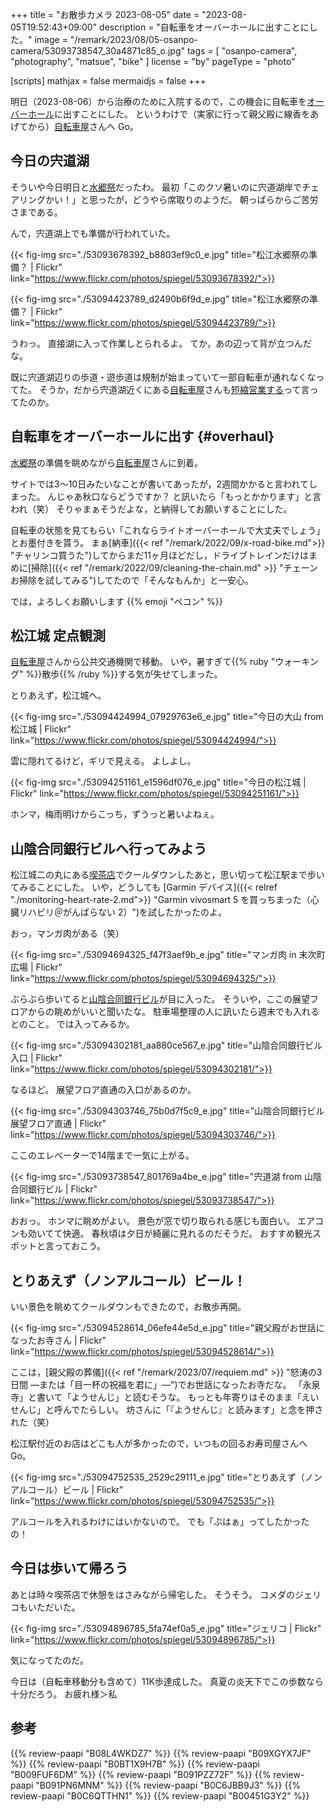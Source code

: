 +++
title = "お散歩カメラ 2023-08-05"
date =  "2023-08-05T19:52:43+09:00"
description = "自転車をオーバーホールに出すことにした。"
image = "/remark/2023/08/05-osanpo-camera/53093738547_30a4871c85_o.jpg"
tags = [ "osanpo-camera", "photography", "matsue", "bike" ]
license = "by"
pageType = "photo"

[scripts]
  mathjax = false
  mermaidjs = false
+++

明日（2023-08-06）から治療のために入院するので，この機会に自転車を[オーバーホール](https://giant-store.jp/maintenance/ "メンテナンス ｜ ジャイアントストア　メインサイト")に出すことにした。
というわけで（実家に行って親父殿に線香をあげてから）[自転車屋]さんへ Go。

## 今日の宍道湖

そういや今日明日と[水郷祭](https://www.suigosai.com/ "2023松江水郷祭")だったわ。
最初「このクソ暑いのに宍道湖岸でチェアリングかい！」と思ったが，どうやら席取りのようだ。
朝っぱらからご苦労さまである。

んで，宍道湖上でも準備が行われていた。

{{< fig-img src="./53093678392_b8803ef9c0_e.jpg" title="松江水郷祭の準備？ | Flickr" link="https://www.flickr.com/photos/spiegel/53093678392/">}}

{{< fig-img src="./53094423789_d2490b6f9d_e.jpg" title="松江水郷祭の準備？ | Flickr" link="https://www.flickr.com/photos/spiegel/53094423789/">}}

うわっ。
直接湖に入って作業しとられるよ。
てか，あの辺って背が立つんだな。

既に宍道湖辺りの歩道・遊歩道は規制が始まっていて一部自転車が通れなくなってた。
そうか，だから宍道湖近くにある[自転車屋]さんも[短縮営業する](https://giant-store.jp/matsue/store_info/14443/ "【お知らせ】8/5・8/6 松江水郷祭のため、短縮営業です🎆 ｜ ジャイアントストア松江")って言ってたのか。

## 自転車をオーバーホールに出す {#overhaul}

[水郷祭](https://www.suigosai.com/ "2023松江水郷祭")の準備を眺めながら[自転車屋]さんに到着。

サイトでは3〜10日みたいなことが書いてあったが，2週間かかると言われてしまった。
んじゃあ秋口ならどうですか？ と訊いたら「もっとかかります」と言われ（笑） そりゃまぁそうだよな，と納得してお願いすることにした。

自転車の状態を見てもらい「これならライトオーバーホールで大丈夫でしょう」とお墨付きを貰う。
まぁ[納車]({{< ref "/remark/2022/09/x-road-bike.md">}} "チャリンコ買うた")してからまだ11ヶ月ほどだし，ドライブトレインだけはまめに[掃除]({{< ref "/remark/2022/09/cleaning-the-chain.md" >}} "チェーンお掃除を試してみる")してたので「そんなもんか」と一安心。

では，よろしくお願いします {{% emoji "ペコン" %}}

## 松江城 定点観測

[自転車屋]さんから公共交通機関で移動。
いや，暑すぎて{{% ruby "ウォーキング" %}}散歩{{% /ruby %}}する気が失せてしまった。

とりあえず，松江城へ。

{{< fig-img src="./53094424994_07929763e6_e.jpg" title="今日の大山 from 松江城 | Flickr" link="https://www.flickr.com/photos/spiegel/53094424994/">}}

雲に隠れてるけど，ギリで見える。
よしよし。

{{< fig-img src="./53094251161_e1596df076_e.jpg" title="今日の松江城 | Flickr" link="https://www.flickr.com/photos/spiegel/53094251161/">}}

ホンマ，梅雨明けからこっち，ずうっと暑いよねぇ。

## 山陰合同銀行ビルへ行ってみよう

松江城二の丸にある[喫茶店](https://goo.gl/maps/GeZWNKHM9j6o1mt19 "亀田山喫茶室 - Google maps")でクールダウンしたあと，思い切って松江駅まで歩いてみることにした。
いや，どうしても [Garmin デバイス]({{< relref "./monitoring-heart-rate-2.md">}} "Garmin vívosmart 5 を買っちまった（心臓リハビリ＠がんばらない 2）")を試したかったのよ。

おっ，マンガ肉がある（笑）

{{< fig-img src="./53094694325_f47f3aef9b_e.jpg" title="マンガ肉 in 末次町広場 | Flickr" link="https://www.flickr.com/photos/spiegel/53094694325/">}}

ぶらぶら歩いてると[山陰合同銀行ビル](https://goo.gl/maps/atEM8vrjnj5DgKbZ8 "山陰合同銀行（ごうぎん） 本店営業部 - Google maps")が目に入った。
そういや，ここの展望フロアからの眺めがいいと聞いたな。
駐車場整理の人に訊いたら週末でも入れるとのこと。
では入ってみるか。

{{< fig-img src="./53094302181_aa880ce567_e.jpg" title="山陰合同銀行ビル入口 | Flickr" link="https://www.flickr.com/photos/spiegel/53094302181/">}}

なるほど。
展望フロア直通の入口があるのか。

{{< fig-img src="./53094303746_75b0d7f5c9_e.jpg" title="山陰合同銀行ビル 展望フロア直通 | Flickr" link="https://www.flickr.com/photos/spiegel/53094303746/">}}

ここのエレベーターで14階まで一気に上がる。

{{< fig-img src="./53093738547_801769a4be_e.jpg" title="宍道湖 from 山陰合同銀行ビル | Flickr" link="https://www.flickr.com/photos/spiegel/53093738547/">}}

おおっ。
ホンマに眺めがよい。
景色が窓で切り取られる感じも面白い。
エアコンも効いてて快適。
春秋頃は夕日が綺麗に見れるのだそうだ。
おすすめ観光スポットと言っておこう。

## とりあえず（ノンアルコール）ビール！

いい景色を眺めてクールダウンもできたので，お散歩再開。

{{< fig-img src="./53094528614_06efe44e5d_e.jpg" title="親父殿がお世話になったお寺さん | Flickr" link="https://www.flickr.com/photos/spiegel/53094528614/">}}

ここは，[親父殿の葬儀]({{< ref "/remark/2023/07/requiem.md" >}} "怒涛の3日間 —または「目一杯の祝福を君に」—")でお世話になったお寺だな。
「永泉寺」と書いて「ようせんじ」と読むそうな。
もっとも年寄りはそのまま「えいせんじ」と呼んでたらしい。
坊さんに「『ようせんじ』と読みます」と念を押された（笑）

松江駅付近のお店はどこも人が多かったので，いつもの回るお寿司屋さんへ Go。

{{< fig-img src="./53094752535_2529c29111_e.jpg" title="とりあえず（ノンアルコール）ビール | Flickr" link="https://www.flickr.com/photos/spiegel/53094752535/">}}

アルコールを入れるわけにはいかないので。
でも「ぷはぁ」ってしたかったの！

## 今日は歩いて帰ろう

あとは時々喫茶店で休憩をはさみながら帰宅した。
そうそう。
コメダのジェリコもいただいた。

{{< fig-img src="./53094896785_5fa74ef0a5_e.jpg" title="ジェリコ | Flickr" link="https://www.flickr.com/photos/spiegel/53094896785/">}}

気になってたのだ。

今日は（自転車移動分も含めて）11K歩達成した。
真夏の炎天下でこの歩数なら十分だろう。
お疲れ様＞私

[自転車屋]: https://giant-store.jp/matsue/ "ジャイアントストア松江 ｜ ジャイアントストア松江の情報を発信しています。"

## 参考

{{% review-paapi "B08L4WKDZ7" %}} <!-- PowerShot ZOOM -->
{{% review-paapi "B09XGYX7JF" %}} <!-- GARMIN vívosmart 5 -->
{{% review-paapi "B0BT1X9H7B" %}} <!-- 日焼け止め -->
{{% review-paapi "B009FUF6DM" %}} <!-- マイクロファイバー クリーニングクロス -->
{{% review-paapi "B091PZZ72F" %}} <!-- チェーンルブ -->
{{% review-paapi "B091PN6MNM" %}} <!-- チェーンクリーナー -->
{{% review-paapi "B0C6JBB9J3" %}} <!-- クリィミーマミ 40周年 -->
{{% review-paapi "B0C6QTTHN1" %}} <!-- 森口博子 ANISON COVERS -->
{{% review-paapi "B00451G3Y2" %}} <!-- 斉藤和義 歩いて帰ろう -->
